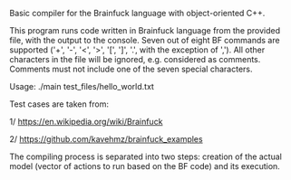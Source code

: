 Basic compiler for the Brainfuck language with object-oriented C++.

This program runs code written in Brainfuck language from the provided file,
with the output to the console. Seven out of eight BF commands are supported 
('+', '-', '<', '>', '[', ']', '.', with the exception of ','). 
All other characters in the file will be ignored, e.g. considered as comments. 
Comments must not include one of the seven special characters.

Usage: ./main test_files/hello_world.txt

Test cases are taken from:

1/ https://en.wikipedia.org/wiki/Brainfuck

2/ https://github.com/kavehmz/brainfuck_examples

The compiling process is separated into two steps: creation of the actual model 
(vector of actions to run based on the BF code) and its execution.